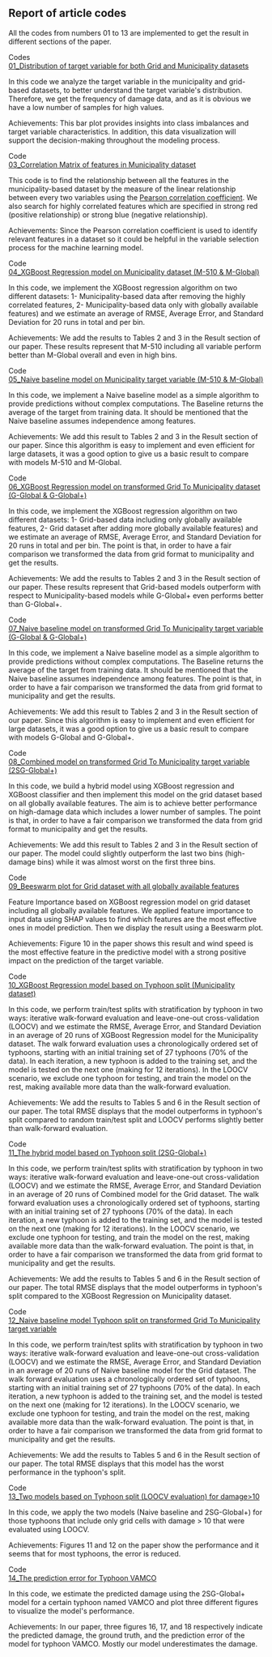 ## Report of article codes 

All the codes from numbers 01 to 13 are implemented to get the result in different sections of the paper.


Codes <br />
[01_Distribution of target variable for both Grid and Municipality datasets](01_Distribution_of_%Damage(Fig2_paper).ipynb) <br />

In this code we analyze the target variable in the municipality and grid-based datasets, to better understand the target variable's distribution. Therefore, we get the frequency of damage data, and as it is obvious we have a low number of samples for high values.

Achievements: This bar plot provides insights into class imbalances and target variable characteristics. In addition, this data visualization will support the decision-making throughout the modeling process.

Code <br />
[03_Correlation Matrix of features in Municipality dataset](03_Correlation_Matrix.ipynb)

This code is to find the relationship between all the features in the municipality-based dataset by the measure of the linear relationship between every two variables using the [Pearson correlation coefficient](https://en.wikipedia.org/wiki/Pearson_correlation_coefficient). We also search for highly correlated features which are specified in strong red (positive relationship) or strong blue (negative relationship).

Achievements: Since the Pearson correlation coefficient is used to identify relevant features in a dataset so it could be helpful in the variable selection process for the machine learning model.

Code <br />
[04_XGBoost Regression model on Municipality dataset (M-510 & M-Global)](04_Municipality_regression_model.ipynb)

In this code, we implement the XGBoost regression algorithm on two different datasets: 1- Municipality-based data after removing the highly correlated features, 2- Municipality-based data only with globally available features) and we estimate an average of RMSE, Average Error, and Standard Deviation for 20 runs in total and per bin.

Achievements: We add the results to Tables 2 and 3 in the Result section of our paper.
These results represent that M-510 including all variable perform better than M-Global overall and even in high bins.

Code <br />
[05_Naive baseline model on Municipality target variable (M-510 & M-Global)](05_Municipality_naive_baseline.ipynb)

In this code, we implement a Naive baseline model as a simple algorithm to provide predictions without complex computations. The Baseline returns the average of the target from training data. It should be mentioned that the Naive baseline assumes independence among features.

Achievements: We add this result to Tables 2 and 3 in the Result section of our paper.
Since this algorithm is easy to implement and even efficient for large datasets, it was a good option to give us a basic result to compare with models M-510 and M-Global.

Code <br />
[06_XGBoost Regression model on transformed Grid To Municipality dataset (G-Global & G-Global+)](06_grid_To_mun_regression_model.ipynb)

In this code, we implement the XGBoost regression algorithm on two different datasets: 1- Grid-based data including only globally available features, 2- Grid dataset after adding more globally available features) and we estimate an average of RMSE, Average Error, and Standard Deviation for 20 runs in total and per bin. The point is that, in order to have a fair comparison we transformed the data from grid format to municipality and get the results.

Achievements: We add the results to Tables 2 and 3 in the Result section of our paper.
These results represent that Grid-based models outperform with respect to Municipality-based models while G-Global+ even performs better than G-Global+.

Code <br />
[07_Naive baseline model on transformed Grid To Municipality target variable (G-Global & G-Global+)](07_grid_To_mun_naive_baseline.ipynb)

In this code, we implement a Naive baseline model as a simple algorithm to provide predictions without complex computations. The Baseline returns the average of the target from training data. It should be mentioned that the Naive baseline assumes independence among features. The point is that, in order to have a fair comparison we transformed the data from grid format to municipality and get the results.

Achievements: We add this result to Tables 2 and 3 in the Result section of our paper.
Since this algorithm is easy to implement and even efficient for large datasets, it was a good option to give us a basic result to compare with models G-Global and G-Global+.

Code <br />
[08_Combined model on transformed Grid To Municipality target variable (2SG-Global+)](08_grid_To_mun_2SG-Global+.ipynb)

In this code, we build a hybrid model using XGBoost regression and XGBoost classifier and then implement this model on the grid dataset based on all globally available features. The aim is to achieve better performance on high-damage data which includes a lower number of samples. The point is that, in order to have a fair comparison we transformed the data from grid format to municipality and get the results.

Achievements: We add this result to Tables 2 and 3 in the Result section of our paper. The model could slightly outperform the last two bins (high-damage bins) while it was almost worst on the first three bins.

Code <br />
[09_Beeswarm plot for Grid dataset with all globally available features](09_Beeswarm_plot_G-Global+.ipynb)

Feature Importance based on XGBoost regression model on grid dataset including all globally available features. We applied feature importance to input data using SHAP values to find which features are the most effective ones in model prediction. Then we display the result using a Beeswarm plot.

Achievements: Figure 10 in the paper shows this result and wind speed is the most effective feature in the predictive model with a strong positive impact on the prediction of the target variable.

Code <br />
[10_XGBoost Regression model based on Typhoon split (Municipality dataset)](10_TyphoonSplit_510Model.ipynb)

In this code, we perform train/test splits with stratification by typhoon in two ways: iterative walk-forward evaluation and leave-one-out cross-validation (LOOCV) and we estimate the RMSE, Average Error, and Standard Deviation in an average of 20 runs of XGBoost Regression model for the Municipality dataset.
The walk forward evaluation uses a chronologically ordered set of typhoons, starting with an initial training set of 27 typhoons (70% of the data). In each iteration, a new typhoon is added to the training set, and the model is tested on the next one (making for 12 iterations). In the LOOCV scenario, we exclude one typhoon for testing, and train the model on the rest, making available more data than the walk-forward evaluation.

Achievements: We add the results to Tables 5 and 6 in the Result section of our paper. The total RMSE displays that the model outperforms in typhoon's split compared to random train/test split and LOOCV performs slightly better than walk-forward evaluation.

Code <br />
[11_The hybrid model based on Typhoon split (2SG-Global+)](11_TyphoonSplit_2SG-Global+.ipynb)

In this code, we perform train/test splits with stratification by typhoon in two ways: iterative walk-forward evaluation and leave-one-out cross-validation (LOOCV) and we estimate the RMSE, Average Error, and Standard Deviation in an average of 20 runs of Combined model for the Grid dataset.
The walk forward evaluation uses a chronologically ordered set of typhoons, starting with an initial training set of 27 typhoons (70% of the data). In each iteration, a new typhoon is added to the training set, and the model is tested on the next one (making for 12 iterations). In the LOOCV scenario, we exclude one typhoon for testing, and train the model on the rest, making available more data than the walk-forward evaluation. 
The point is that, in order to have a fair comparison we transformed the data from grid format to municipality and get the results.

Achievements: We add the results to Tables 5 and 6 in the Result section of our paper. The total RMSE displays that the model outperforms in typhoon's split compared to the XGBoost Regression on Municipality dataset.

Code <br />
[12_Naive baseline model Typhoon split on transformed Grid To Municipality target variable](12_TyphoonSplit_naive_baseline.ipynb)

In this code, we perform train/test splits with stratification by typhoon in two ways: iterative walk-forward evaluation and leave-one-out cross-validation (LOOCV) and we estimate the RMSE, Average Error, and Standard Deviation in an average of 20 runs of Naive baseline model for the Grid dataset.
The walk forward evaluation uses a chronologically ordered set of typhoons, starting with an initial training set of 27 typhoons (70% of the data). In each iteration, a new typhoon is added to the training set, and the model is tested on the next one (making for 12 iterations). In the LOOCV scenario, we exclude one typhoon for testing, and train the model on the rest, making available more data than the walk-forward evaluation.
The point is that, in order to have a fair comparison we transformed the data from grid format to municipality and get the results.

Achievements: We add the results to Tables 5 and 6 in the Result section of our paper. The total RMSE displays that this model has the worst performance in the typhoon's split.

Code <br />
[13_Two models based on Typhoon split (LOOCV evaluation) for damage>10](13_RMSE&Ave_damage>10_LOOCV.ipynb)

In this code, we apply the two models (Naive baseline and 2SG-Global+) for those typhoons that include only grid cells with damage > 10 that were evaluated using LOOCV.

Achievements: Figures 11 and 12 on the paper show the performance and it seems that for most typhoons, the error is reduced.

Code <br />
[14_The prediction error for Typhoon VAMCO](14_Typhoon(VAMCO)_prediction_error.ipynb)

In this code, we estimate the predicted damage using the 2SG-Global+ model for a certain typhoon named VAMCO and plot three different figures to visualize the model's performance.

Achievements: In our paper, three figures 16, 17, and 18 respectively indicate the predicted damage, the ground truth, and the prediction error of the model for typhoon VAMCO. Mostly our model underestimates the damage. 
